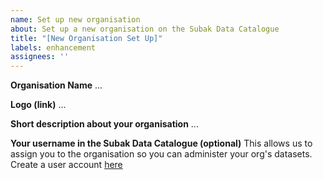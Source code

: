 ```yaml
---
name: Set up new organisation
about: Set up a new organisation on the Subak Data Catalogue
title: "[New Organisation Set Up]"
labels: enhancement
assignees: ''
---
```


**Organisation Name**
...

**Logo (link)**
...

**Short description about your organisation**
...

**Your username in the Subak Data Catalogue (optional)**
This allows us to assign you to the organisation so you can administer your org's datasets. Create a user account [here](https://data.climatesubak.org/user/register)
